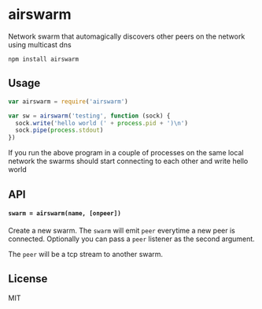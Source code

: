 # airswarm

Network swarm that automagically discovers other peers on the network using multicast dns

```
npm install airswarm
```

## Usage

``` js
var airswarm = require('airswarm')

var sw = airswarm('testing', function (sock) {
  sock.write('hello world (' + process.pid + ')\n')
  sock.pipe(process.stdout)
})
```

If you run the above program in a couple of processes on the same local network
the swarms should start connecting to each other and write hello world

## API

#### `swarm = airswarm(name, [onpeer])`

Create a new swarm. The `swarm` will emit `peer` everytime a new peer
is connected. Optionally you can pass a `peer` listener as the second argument.

The `peer` will be a tcp stream to another swarm.

## License

MIT

